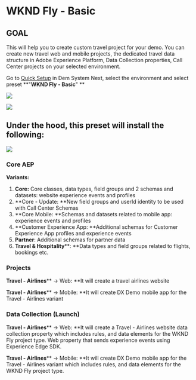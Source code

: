 # WKND Fly - Basic

## GOAL

This will help you to create custom travel project for your demo. You can create new travel web and mobile projects, the dedicated travel data structure in Adobe Experience Platform, Data Collection properties, Call Center projects on your selected environment.&#x20;

Go to [Quick Setup](https://dsn.adobe.com/quick-setup) in Dem System Next, select the environment and select preset \*\*"**WKND Fly - Basic**" \*\*

![](../../assets/GmK66cFs4eUqVSVtTXG1h_screenshot-2024-06-06-at-130844.png)

![](../../assets/7uQhdMaUoAvWzjupOPGwq_screenshot-2024-06-21-at-153550.png)

## Under the hood, this preset will install the following:

![](../../assets/AFRe9KD9G8ZocHlZe0WL1_screenshot-2024-06-21-at-153712.png)

### Core AEP

**Variants:**

1. **Core:** Core classes, data types, field groups and 2 schemas and datasets: website experience events and profiles
2. **Core - Update: **New field groups and userId identity to be used with Call Center Schemas
3. **Core Mobile: **Schemas and datasets related to mobile app: experience events and profiles
4. **Customer Experience App: **Additional schemas for Customer Experience App profiles and experience events
5. **Partner**: Additional schemas for partner data
6. **Travel & Hospitality****: **Data types and field groups related to flights, bookings etc.

### Projects

**Travel - Airlines**** -> Web: **It will create a travel airlines website

**Travel - Airlines**** -> Mobile: **It will create DX Demo mobile app for the Travel - Airlines variant

### Data Collection (Launch)

**Travel - Airlines**** -> Web: **It will create a Travel - Airlines website data collection property which includes rules, and data elements for the WKND Fly project type. Web property that sends experience events using Experience Edge SDK.

**Travel - Airlines**** -> Mobile: **It will create DX Demo mobile app for the Travel - Airlines variant which includes rules, and data elements for the WKND Fly project type.
